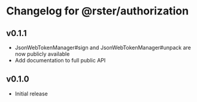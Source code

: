 # Changelog for @rster/authorization

## v0.1.1

- JsonWebTokenManager#sign and JsonWebTokenManager#unpack are now publicly available
- Add documentation to full public API

## v0.1.0

- Initial release
